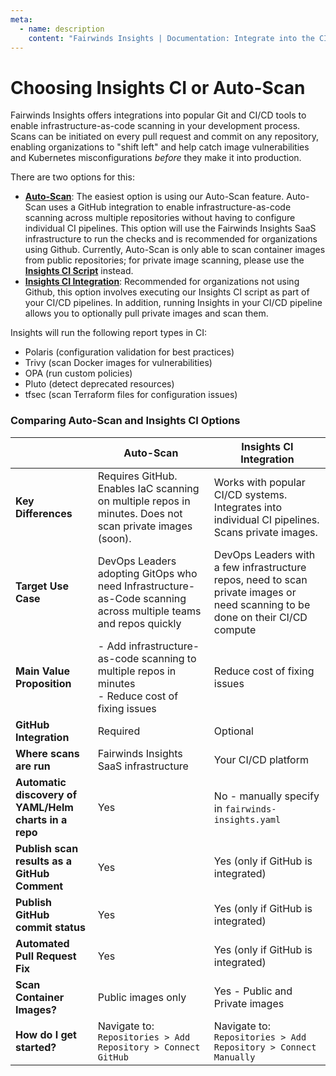 ```yaml
---
meta:
  - name: description
    content: "Fairwinds Insights | Documentation: Integrate into the CI process for infrastructure-as-code, helping spot issues before they make it into production"
---
```

# Choosing Insights CI or Auto-Scan
Fairwinds Insights offers integrations into popular Git and CI/CD tools to enable infrastructure-as-code scanning in your development process. Scans can be initiated on every pull request and commit on any repository, enabling organizations to "shift left" and help catch image vulnerabilities and Kubernetes misconfigurations _before_ they make it into production.

There are two options for this:
- [**Auto-Scan**](/installation/ci/autoscan): The easiest option is using our Auto-Scan feature. Auto-Scan uses a GitHub integration to enable infrastructure-as-code scanning across multiple repositories without having to configure individual CI pipelines. This option will use the Fairwinds Insights SaaS infrastructure to run the checks and is recommended for organizations using Github. Currently, Auto-Scan is only able to scan container images from public repositories; for private image scanning, please use the [**Insights CI Script**](/installation/ci/insights-ci-script) instead.
- [**Insights CI Integration**](/installation/ci/insights-ci-script): Recommended for organizations not using Github, this option involves executing our Insights CI script as part of your CI/CD pipelines. In addition, running Insights in your CI/CD pipeline allows you to optionally pull private images and scan them.

Insights will run the following report types in CI:
* Polaris (configuration validation for best practices)
* Trivy (scan Docker images for vulnerabilities)
* OPA (run custom policies)
* Pluto (detect deprecated resources)
* tfsec (scan Terraform files for configuration issues)

### Comparing Auto-Scan and Insights CI Options
|                                                       | **Auto-Scan**                                                                                                    | **Insights CI Integration**                                                                                                   |
| ----------------------------------------------------- | ---------------------------------------------------------------------------------------------------------------- | -------------------------------------------------------------------------------------------------------------------------------- |
| **Key Differences**                                   | Requires GitHub. Enables IaC scanning on multiple repos in minutes. Does not scan private images (soon). | Works with popular CI/CD systems. Integrates into individual CI pipelines. Scans private images. |
| **Target Use Case**                                   | DevOps Leaders adopting GitOps who need Infrastructure-as-Code scanning across multiple teams and repos quickly | DevOps Leaders with a few infrastructure repos, need to scan private images or need scanning to be done on their CI/CD compute |
| **Main Value Proposition**                            | - Add infrastructure-as-code scanning to multiple repos in minutes<br />- Reduce cost of fixing issues                      | Reduce cost of fixing issues                                                                                                     |
| **GitHub Integration**                                | Required                                                                                                         | Optional                                                                                                                         |
| **Where scans are run**                               | Fairwinds Insights SaaS infrastructure                                                                           | Your CI/CD platform                                                                                                              |
| **Automatic discovery of YAML/Helm charts in a repo** | Yes                                                                                                              | No - manually specify in `fairwinds-insights.yaml`                                                                               |
| **Publish scan results as a GitHub Comment**          | Yes                                                                                                              | Yes (only if GitHub is integrated)                                                                                         |
| **Publish GitHub commit status**                      | Yes                                                                                                              | Yes (only if GitHub is integrated)
| **Automated Pull Request Fix**                        |Yes                                                                                                              | Yes (only if GitHub is integrated)                                                                                                   |
| **Scan Container Images?**                               | Public images only                                                                                                      | Yes - Public and Private images                                                                                                                     |
| **How do I get started?**                             | Navigate to: `Repositories > Add Repository > Connect GitHub`                                              | Navigate to: `Repositories > Add Repository > Connect Manually`
